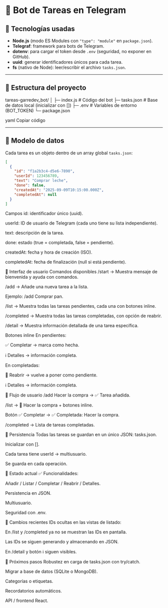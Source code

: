 # 🤖 Bot de Tareas en Telegram

## 🔹 Tecnologías usadas
- **Node.js** (modo ES Modules con `"type": "module"` en `package.json`).
- **Telegraf**: framework para bots de Telegram.
- **dotenv**: para cargar el token desde `.env` (seguridad, no exponer en GitHub).
- **uuid**: generar identificadores únicos para cada tarea.
- **fs** (nativo de Node): leer/escribir el archivo `tasks.json`.

---

## 🔹 Estructura del proyecto
tareas-garredev_bot/
│
├─ index.js # Código del bot
├─ tasks.json # Base de datos local (inicializar con [])
├─ .env # Variables de entorno (BOT_TOKEN)
└─ package.json

yaml
Copiar código

---

## 🔹 Modelo de datos
Cada tarea es un objeto dentro de un array global `tasks.json`:

```json
[
  {
    "id": "f1a2b3c4-d5e6-7890",
    "userId": 123456789,
    "text": "Comprar leche",
    "done": false,
    "createdAt": "2025-09-09T10:15:00.000Z",
    "completedAt": null
  }
]
```
Campos
id: identificador único (uuid).

userId: ID de usuario de Telegram (cada uno tiene su lista independiente).

text: descripción de la tarea.

done: estado (true = completada, false = pendiente).

createdAt: fecha y hora de creación (ISO).

completedAt: fecha de finalización (null si está pendiente).

🔹 Interfaz de usuario
Comandos disponibles
/start → Muestra mensaje de bienvenida y ayuda con comandos.

/add <tarea> → Añade una nueva tarea a la lista.

Ejemplo: /add Comprar pan.

/list → Muestra todas las tareas pendientes, cada una con botones inline.

/completed → Muestra todas las tareas completadas, con opción de reabrir.

/detail <id> → Muestra información detallada de una tarea específica.

Botones inline
En pendientes:

✅ Completar → marca como hecha.

ℹ️ Detalles → información completa.

En completadas:

🔄 Reabrir → vuelve a poner como pendiente.

ℹ️ Detalles → información completa.

🔹 Flujo de usuario
/add Hacer la compra
→ ✅ Tarea añadida.

/list
→ 📌 Hacer la compra + botones inline.

Botón ✅ Completar
→ ✅ Completada: Hacer la compra.

/completed
→ Lista de tareas completadas.

🔹 Persistencia
Todas las tareas se guardan en un único JSON: tasks.json.

Inicializar con [].

Cada tarea tiene userId → multiusuario.

Se guarda en cada operación.

🔹 Estado actual
✅ Funcionalidades:

Añadir / Listar / Completar / Reabrir / Detalles.

Persistencia en JSON.

Multiusuario.

Seguridad con .env.

🔹 Cambios recientes
IDs ocultas en las vistas de listado:

En /list y /completed ya no se muestran las IDs en pantalla.

Las IDs se siguen generando y almacenando en JSON.

En /detail y botón ℹ️ siguen visibles.

🔹 Próximos pasos
Robustez en carga de tasks.json con try/catch.

Migrar a base de datos (SQLite o MongoDB).

Categorías o etiquetas.

Recordatorios automáticos.

API / frontend React.